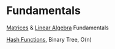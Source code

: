 Fundamentals
===

[Matrices](matrices.md) & [Linear Algebra](linearAlgebra.md) Fundamentals

[Hash Functions](hashFunctions.md), Binary Tree, O(n)

